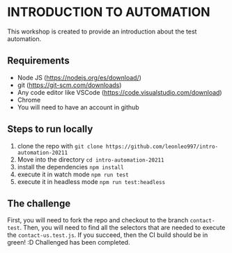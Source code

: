 # INTRODUCTION TO AUTOMATION

This workshop is created to provide an introduction about the test automation. 

## Requirements

* Node JS (https://nodejs.org/es/download/)
* git (https://git-scm.com/downloads)
* Any code editor like VSCode (https://code.visualstudio.com/download)
* Chrome
* You will need to have an account in github

## Steps to run locally

1. clone the repo with `git clone https://github.com/leonleo997/intro-automation-20211`
2. Move into the directory `cd intro-automation-20211`
3. install the dependencies `npm install`
4. execute it in watch mode `npm run test`
5. execute it in headless mode `npm run test:headless`

## The challenge

First, you will need to fork the repo and checkout to the branch `contact-test`. Then, you will need to find all the selectors that are needed to execute the `contact-us.test.js`. If you succeed, then the CI build should be in green! :D
Challenged has been completed.

